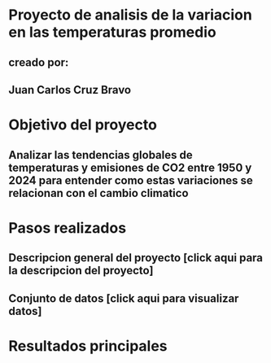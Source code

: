 # Proyecto de analisis de la variacion en las temperaturas promedio
## creado por: 
## Juan Carlos Cruz Bravo





# Objetivo del proyecto
## Analizar las tendencias globales de temperaturas y emisiones de CO2 entre 1950 y 2024 para entender como estas variaciones se relacionan con el cambio climatico

# Pasos realizados
## Descripcion general del proyecto [click aqui para la descripcion del proyecto]
## Conjunto de datos [click aqui para visualizar datos] 

# Resultados principales
## 
